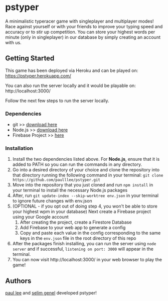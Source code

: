 # pstyper

A minimalistic typeracer game with singleplayer and multiplayer modes! 
Race against yourself or with your friends to improve your typing speed and accuracy or to stir up competition.
You can store your highest words per minute (only in singleplayer) in our database by simply creating an account with us.

## Getting Started

This game has been deployed via Heroku and can be played on: https://pstyper.herokuapp.com/

You can also run the server locally and it would be playable on: http://localhost:3000/

Follow the next few steps to run the server locally.

### Dependencies

- git >> [download here](https://git-scm.com/downloads)
- Node.js >> [download here](https://nodejs.org/en/download/)
- Firebase Project >> [here](https://firebase.google.com/)

### Installation

1. Install the two dependencies listed above. For **Node.js**, ensure that it is added to PATH so you can run the commands in any directory. 
2. Go into a desired directory of your choice and clone the repository into that directory running the following command in your terminal: `git clone https://github.com/paulllee/pstyper.git`
3. Move into the repository that you just cloned and run `npm install` in your terminal to install the necessary Node.js packages
4. After, run `git update-index --skip-worktree env.json` in your terminal to ignore future changes with env.json
5. (OPTIONAL - if you opt out of doing step 4, you won't be able to store your highest wpm in your database) Next create a Firebase project using your Google account
   1. After creating the project, create a Firestore Database
   2. Add Firebase to your web app to generate a config
   3. Copy and paste each value in the config corresponding to the same keys in the `env.json` file in the root directory of this repo
6. After the packages finish installing, you can run the server using `node server` and if successful, `listening on port: 3000` will appear in the terminal.
7. You can now visit http://localhost:3000/ in your web browser to play the game!

## Authors

[paul lee](https://github.com/paulllee) and [selim genel](https://github.com/segenel) developed pstyper!